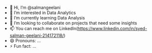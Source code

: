 - 👋 Hi, I’m @salmangeelani
- 👀 I’m interested in Data Analytics
- 🌱 I’m currently learning Data Analysis
- 💞️ I’m looking to collaborate on projects that need some insights
- 📫 You can reach me on LinkedIn(https://www.linkedin.com/in/syed-salman-geelani-214172118/)
- 😄 Pronouns: ...
- ⚡ Fun fact: ...

<!---
salmangeelani/salmangeelani is a ✨ special ✨ repository because its `README.md` (this file) appears on your GitHub profile.
You can click the Preview link to take a look at your changes.
--->
